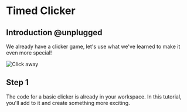 # Timed Clicker

## Introduction @unplugged

We already have a clicker game, let's use what we've learned to make it even more special!

![Click away](/static/skillmaps/clicker/clicker-activity-2.gif "Click and buy bigger clickers" )

## Step 1
The code for a basic clicker is already in your workspace.  In this tutorial, you'll add to it and create something more exciting.


```blocks

```